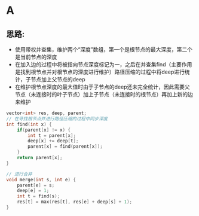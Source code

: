 # A

## 思路:

- 使用带权并查集，维护两个“深度”数组，第一个是根节点的最大深度，第二个是当前节点的深度
- 在加入边的过程中将被指向节点深度标记为一，之后在并查集find（主要作用是找到根节点并对根节点的深度进行维护）路径压缩的过程中将deep进行统计，子节点加上父节点的deep
- 在维护根节点深度的最大值时由于子节点的deep还未完全统计，因此需要父节点（未连接时的叶子节点）加上子节点（未连接时的根节点）再加上新的边来维护

```cpp
vector<int> res, deep, parent;
// 在寻找根节点并进行路径压缩的过程中同步深度
int find(int x) {
    if(parent[x] != x) {
        int t = parent[x];
        deep[x] += deep[t];
        parent[x] = find(parent[x]);
    }
    return parent[x];
}

// 进行合并
void merge(int s, int e) {
    parent[e] = s;
    deep[e] = 1;
    int t = find(s);
    res[t] = max(res[t], res[e] + deep[s] + 1);
}
```